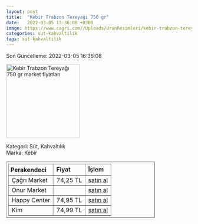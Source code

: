 ```yaml
---
layout: post
title:  "Kebir Trabzon Tereyağı 750 gr"
date:   2022-03-05 13:36:08 +0300
image: https://www.cagri.com//Uploads/UrunResimleri/kebir-trabzon-tereyagi-750-gr-8181.jpg
categories: sut-kahvaltilik
tags: sut-kahvaltilik
---
```


Son Güncelleme: 2022-03-05 16:36:08

<img src="https://www.cagri.com//Uploads/UrunResimleri/kebir-trabzon-tereyagi-750-gr-8181.jpg" width="200" alt="Kebir Trabzon Tereyağı 750 gr market fiyatları" />

Kategori: Süt, Kahvaltılık
<br />
Marka: Kebir

<table border="1" style="padding: 5px;width:80%;">
  <tr>
    <td style="padding: 5px;"><strong>Perakendeci</strong></td>
    <td><strong>Fiyat</strong></td>
    <td><strong>İşlem</strong></td>
  </tr>
  <tr>
              <td>Çağrı Market</td>
              <td>74,25 TL</td>
              <td><a target="_blank" href="https://www.cagri.com/kebir-trabzon-tereyagi-750gr?">satın al</a></td>
            </tr><tr>
              <td>Onur Market</td>
              <td></td>
              <td><a target="_blank" href="https://www.onurmarket.com/product/kebir-tereyag-gurme-tuzsuz-750-gr/786e230f-79a2-4555-a178-cc18ebcccca5">satın al</a></td>
            </tr><tr>
              <td>Happy Center</td>
              <td>74,95 TL</td>
              <td><a target="_blank" href="https://www.happycenter.com.tr/Product/?product_id=15738">satın al</a></td>
            </tr><tr>
              <td>Kim</td>
              <td>74,99 TL</td>
              <td><a target="_blank" href="https://www.kimgeldi.com/kebir-gurme-tereyagi-750-gr">satın al</a></td>
            </tr>
</table>
